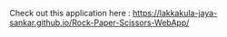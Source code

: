 Check out this application here : https://lakkakula-jaya-sankar.github.io/Rock-Paper-Scissors-WebApp/

